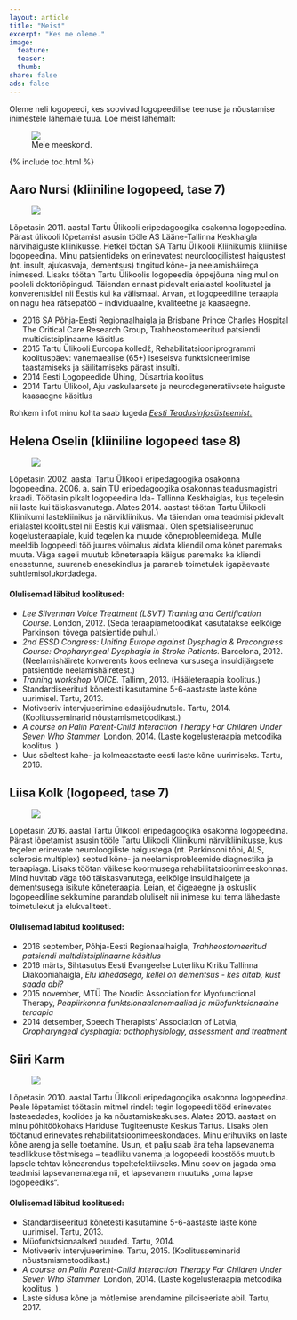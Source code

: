 ```yaml
---
layout: article
title: "Meist"
excerpt: "Kes me oleme."
image:
  feature:
  teaser:
  thumb:
share: false
ads: false
---
```


Oleme neli logopeedi, kes soovivad logopeedilise teenuse ja nõustamise inimestele lähemale tuua. Loe meist lähemalt: 

<figure>
	<img src="{{ site.url }}/images/meeskond.jpg">
	<figcaption>Meie meeskond.</figcaption>
</figure>


{% include toc.html %}

## Aaro Nursi (kliiniline logopeed, tase 7) 

<figure>
	<img src="{{ site.url }}/images/aaro.jpg">
</figure>


Lõpetasin 2011. aastal Tartu Ülikooli eripedagoogika osakonna logopeedina. Pärast ülikooli lõpetamist asusin tööle AS Lääne-Tallinna Keskhaigla närvihaiguste kliinikusse. Hetkel töötan SA Tartu Ülikooli Kliinikumis kliinilise logopeedina. Minu patsientideks on erinevatest neuroloogilistest haigustest (nt. insult, ajukasvaja, dementsus) tingitud kõne- ja neelamishäirega inimesed. Lisaks töötan Tartu Ülikoolis logopeedia õppejõuna ning mul on pooleli doktoriõpingud. Täiendan ennast pidevalt erialastel koolitustel ja konverentsidel nii Eestis kui ka välismaal. Arvan, et logopeediline teraapia on nagu hea rätsepatöö – individuaalne, kvaliteetne ja kaasaegne. 

* 2016   SA Põhja-Eesti Regionaalhaigla ja Brisbane Prince Charles Hospital The Critical Care Research Group, Trahheostomeeritud patsiendi multidistsiplinaarne käsitlus 
* 2015   Tartu Ülikooli Euroopa kolledž, Rehabilitatsiooniprogrammi koolituspäev: vanemaealise (65+) iseseisva funktsioneerimise taastamiseks ja säilitamiseks pärast insulti. 
* 2014   Eesti Logopeedide Ühing, Düsartria koolitus 
* 2014   Tartu Ülikool, Aju vaskulaarsete ja neurodegeneratiivsete haiguste kaasaegne käsitlus

Rohkem infot minu kohta saab lugeda [*Eesti Teadusinfosüsteemist.*](https://www.etis.ee/Portal/Persons/Display/ee4a2acb-4ac4-4de3-ad15-02a13e05e7d8)

## Helena Oselin (kliiniline logopeed tase 8)

<figure>
	<img src="{{ site.url }}/images/helena.jpg">
</figure>

Lõpetasin 2002. aastal Tartu Ülikooli eripedagoogika osakonna logopeedina. 2006. a.  sain TÜ eripedagoogika osakonnas teadusmagistri kraadi. Töötasin pikalt logopeedina Ida- Tallinna Keskhaiglas, kus tegelesin nii laste kui täiskasvanutega. Alates 2014. aastast töötan Tartu Ülikooli Kliinikumi lastekliinikus ja närvikliinikus.  Ma täiendan oma teadmisi pidevalt erialastel koolitustel nii Eestis kui välismaal. Olen spetsialiseerunud kogelusteraapiale, kuid tegelen ka muude kõneprobleemidega. Mulle meeldib logopeedi töö juures võimalus aidata kliendil oma kõnet paremaks muuta. Väga sageli muutub kõneteraapia käigus paremaks ka kliendi enesetunne, suureneb enesekindlus ja paraneb toimetulek igapäevaste suhtlemisolukordadega.

#### Olulisemad läbitud koolitused:

* *Lee Silverman Voice Treatment (LSVT) Training and Certification Course.* London, 2012. (Seda teraapiametoodikat kasutatakse eelkõige Parkinsoni tõvega patsientide puhul.)
* *2nd ESSD Congress: Uniting Europe against Dysphagia & Precongress Course: Oropharyngeal Dysphagia in Stroke Patients.* Barcelona, 2012. (Neelamishäirete konverents koos eelneva kursusega insuldijärgsete patsientide neelamishäiretest.)
* *Training workshop VOICE.* Tallinn, 2013. (Hääleteraapia koolitus.)
* Standardiseeritud kõnetesti kasutamine 5-6-aastaste laste kõne uurimisel. Tartu, 2013.
* Motiveeriv intervjueerimine edasijõudnutele.  Tartu, 2014. (Koolitusseminarid nõustamismetoodikast.)
* *A course on Palin Parent-Child Interaction Therapy For Children Under Seven Who Stammer.* London, 2014. (Laste kogelusteraapia metoodika koolitus. )
* Uus sõeltest kahe- ja kolmeaastaste eesti laste kõne uurimiseks. Tartu, 2016.


## Liisa Kolk (logopeed, tase 7)

<figure>
	<img src="{{ site.url }}/images/liisa.jpg">
</figure>

Lõpetasin 2016. aastal Tartu Ülikooli eripedagoogika osakonna logopeedina. Pärast lõpetamist asusin tööle Tartu Ülikooli Kliinikumi närvikliinikusse, kus tegelen erinevate neuroloogiliste haigustega (nt. Parkinsoni tõbi, ALS, sclerosis multiplex) seotud kõne- ja neelamisprobleemide diagnostika ja teraapiaga. Lisaks töötan väikese koormusega rehabilitatsioonimeeskonnas. Mind huvitab väga töö täiskasvanutega, eelkõige insuldihaigete ja dementsusega isikute kõneteraapia. Leian, et õigeaegne ja oskuslik logopeediline sekkumine parandab oluliselt nii inimese kui tema lähedaste toimetulekut ja elukvaliteeti.

#### Olulisemad läbitud koolitused:

* 2016 september, Põhja-Eesti Regionaalhaigla, *Trahheostomeeritud patsiendi multidistsiplinaarne käsitlus*
* 2016 märts, Sihtasutus Eesti Evangeelse Luterliku Kiriku Tallinna Diakooniahaigla, *Elu lähedasega, kellel on dementsus - kes aitab, kust saada abi?*
* 2015 november, MTÜ The Nordic Association for Myofunctional Therapy, *Peapiirkonna funktsionaalanomaaliad ja müofunktsionaalne teraapia* 
* 2014 detsember, Speech Therapists’ Association of Latvia, *Oropharyngeal dysphagia: pathophysiology, assessment and treatment* 


## Siiri Karm

<figure>
	<img src="{{ site.url }}/images/siiri.jpg">
</figure>

Lõpetasin 2010. aastal Tartu Ülikooli eripedagoogika osakonna logopeedina. Peale lõpetamist töötasin mitmel rindel: tegin logopeedi tööd erinevates lasteaedades, koolides ja ka nõustamiskeskuses. Alates 2013. aastast on minu põhitöökohaks Hariduse Tugiteenuste Keskus Tartus. Lisaks olen töötanud erinevates rehabilitatsioonimeeskondades. Minu erihuviks on laste kõne areng ja selle toetamine. Usun, et palju saab ära teha lapsevanema teadlikkuse tõstmisega – teadliku vanema ja logopeedi koostöös muutub lapsele tehtav kõnearendus topeltefektiivseks. Minu soov on jagada oma teadmisi lapsevanematega nii, et lapsevanem muutuks „oma lapse logopeediks“.

#### Olulisemad läbitud koolitused:

* Standardiseeritud kõnetesti kasutamine 5-6-aastaste laste kõne uurimisel. Tartu, 2013.
* Müofunktsionaalsed puuded. Tartu, 2014.
* Motiveeriv intervjueerimine.  Tartu, 2015. (Koolitusseminarid nõustamismetoodikast.)
* *A course on Palin Parent-Child Interaction Therapy For Children Under Seven Who Stammer.* London, 2014. (Laste kogelusteraapia metoodika koolitus. )
* Laste sidusa kõne ja mõtlemise  arendamine pildiseeriate abil. Tartu, 2017.



 
